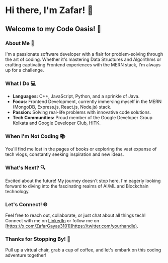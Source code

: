 # Hi there, I'm Zafar! 👋

## Welcome to my Code Oasis! 🌴

### About Me 🚀
I'm a passionate software developer with a flair for problem-solving through the art of coding. Whether it's mastering Data Structures and Algorithms or crafting captivating Frontend experiences with the MERN stack, I'm always up for a challenge.

### What I Do 💻
- **Languages:** C++, JavaScript, Python, and a sprinkle of Java.
- **Focus:** Frontend Development, currently immersing myself in the MERN (MongoDB, Express.js, React.js, Node.js) stack.
- **Passion:** Solving real-life problems with innovative code solutions.
- **Tech Communities:** Proud member of the Google Developer Group Kolkata and Google Developer Club, HITK.

### When I'm Not Coding 📚
You'll find me lost in the pages of books or exploring the vast expanse of tech vlogs, constantly seeking inspiration and new ideas.

### What's Next? 🔍
Excited about the future! My journey doesn't stop here. I'm eagerly looking forward to diving into the fascinating realms of AI/ML and Blockchain technology.

### Let's Connect! 🌐
Feel free to reach out, collaborate, or just chat about all things tech! Connect with me on [LinkedIn](https://www.linkedin.com/in/zafar-gayas/) or follow me on [https://x.com/ZafarGayas3101](https://twitter.com/yourhandle).

### Thanks for Stopping By! 🙌
Pull up a virtual chair, grab a cup of coffee, and let's embark on this coding adventure together!


